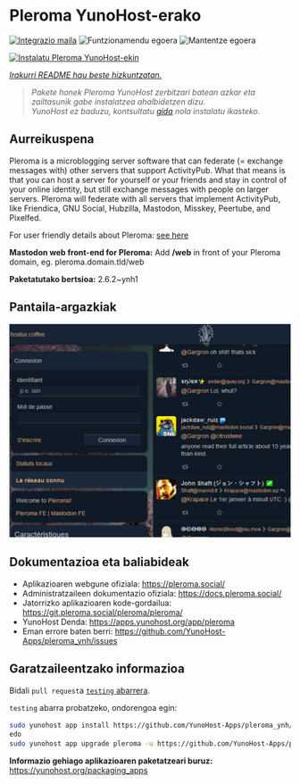 <!--
Ohart ongi: README hau automatikoki sortu da <https://github.com/YunoHost/apps/tree/master/tools/readme_generator>ri esker
EZ editatu eskuz.
-->

# Pleroma YunoHost-erako

[![Integrazio maila](https://dash.yunohost.org/integration/pleroma.svg)](https://dash.yunohost.org/appci/app/pleroma) ![Funtzionamendu egoera](https://ci-apps.yunohost.org/ci/badges/pleroma.status.svg) ![Mantentze egoera](https://ci-apps.yunohost.org/ci/badges/pleroma.maintain.svg)

[![Instalatu Pleroma YunoHost-ekin](https://install-app.yunohost.org/install-with-yunohost.svg)](https://install-app.yunohost.org/?app=pleroma)

*[Irakurri README hau beste hizkuntzatan.](./ALL_README.md)*

> *Pakete honek Pleroma YunoHost zerbitzari batean azkar eta zailtasunik gabe instalatzea ahalbidetzen dizu.*  
> *YunoHost ez baduzu, kontsultatu [gida](https://yunohost.org/install) nola instalatu ikasteko.*

## Aurreikuspena

Pleroma is a microblogging server software that can federate (= exchange messages with) other servers that support ActivityPub. What that means is that you can host a server for yourself or your friends and stay in control of your online identity, but still exchange messages with people on larger servers. Pleroma will federate with all servers that implement ActivityPub, like Friendica, GNU Social, Hubzilla, Mastodon, Misskey, Peertube, and Pixelfed.

For user friendly details about Pleroma: [see here](https://blog.soykaf.com/post/what-is-pleroma/)

**Mastodon web front-end for Pleroma:** Add **/web** in front of your Pleroma domain, eg. pleroma.domain.tld/web


**Paketatutako bertsioa:** 2.6.2~ynh1

## Pantaila-argazkiak

![Pleroma(r)en pantaila-argazkia](./doc/screenshots/screenshot1.png)

## Dokumentazioa eta baliabideak

- Aplikazioaren webgune ofiziala: <https://pleroma.social/>
- Administratzaileen dokumentazio ofiziala: <https://docs.pleroma.social/>
- Jatorrizko aplikazioaren kode-gordailua: <https://git.pleroma.social/pleroma/pleroma/>
- YunoHost Denda: <https://apps.yunohost.org/app/pleroma>
- Eman errore baten berri: <https://github.com/YunoHost-Apps/pleroma_ynh/issues>

## Garatzaileentzako informazioa

Bidali `pull request`a [`testing` abarrera](https://github.com/YunoHost-Apps/pleroma_ynh/tree/testing).

`testing` abarra probatzeko, ondorengoa egin:

```bash
sudo yunohost app install https://github.com/YunoHost-Apps/pleroma_ynh/tree/testing --debug
edo
sudo yunohost app upgrade pleroma -u https://github.com/YunoHost-Apps/pleroma_ynh/tree/testing --debug
```

**Informazio gehiago aplikazioaren paketatzeari buruz:** <https://yunohost.org/packaging_apps>
